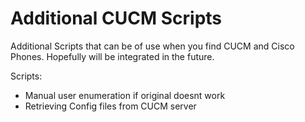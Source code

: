 # Additional CUCM Scripts
Additional Scripts that can be of use when you find CUCM and Cisco Phones. Hopefully will be integrated in the future.

Scripts:
- Manual user enumeration if original doesnt work
- Retrieving Config files from CUCM server

